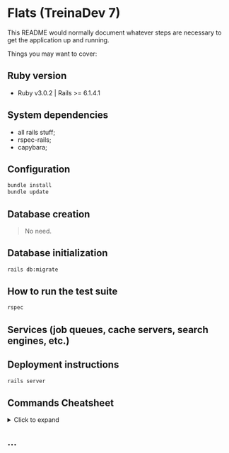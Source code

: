 # Flats (TreinaDev 7)

This README would normally document whatever steps are necessary to get the
application up and running.

Things you may want to cover:

## Ruby version

- Ruby v3.0.2 | Rails >= 6.1.4.1

## System dependencies

- all rails stuff;
- rspec-rails;
- capybara;

## Configuration

```sh
bundle install
bundle update
```

## Database creation

> No need.

## Database initialization

```sh
rails db:migrate
```

## How to run the test suite

```sh
rspec
```

## Services (job queues, cache servers, search engines, etc.)

## Deployment instructions

```sh
rails server
```

## Commands Cheatsheet

<details>
    <summary>Click to expand</summary>

```sh
### Rails ###
# Show listening routes #
rails routes

### Database management ###
# Create model #
# Those without ':' are strings
rails generate model property title description rooms:integer

# Add columns #
rails generate migration add_fields_to_properties parking_slot:boolean bathrooms:integer pets:boolean daily_rate:integer
```

</details>

## ...
